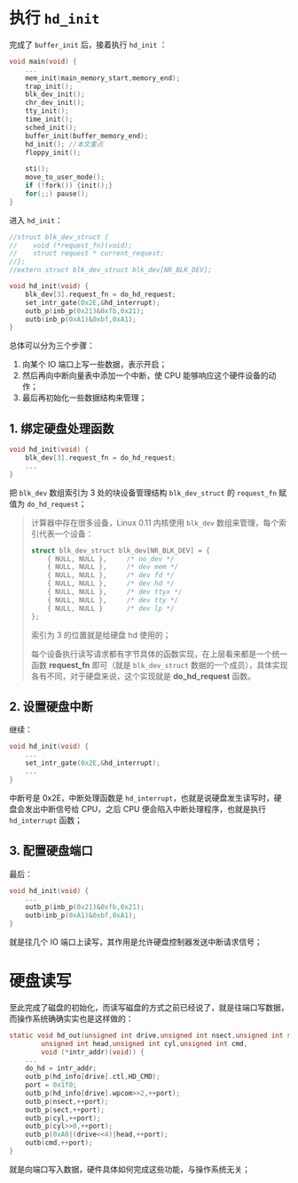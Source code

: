 # 执行 `hd_init`

完成了 `buffer_init` 后，接着执行 `hd_init` ：

````c
void main(void) {
    ...
    mem_init(main_memory_start,memory_end);
    trap_init();
    blk_dev_init();
    chr_dev_init();
    tty_init();
    time_init();
    sched_init();
    buffer_init(buffer_memory_end);
    hd_init(); //本文重点
    floppy_init();
    
    sti();
    move_to_user_mode();
    if (!fork()) {init();}
    for(;;) pause();
}
````

进入 `hd_init`：

````c
//struct blk_dev_struct {
//    void (*request_fn)(void);
//    struct request * current_request;
//};
//extern struct blk_dev_struct blk_dev[NR_BLK_DEV];

void hd_init(void) {
    blk_dev[3].request_fn = do_hd_request;
    set_intr_gate(0x2E,&hd_interrupt);
    outb_p(inb_p(0x21)&0xfb,0x21);
    outb(inb_p(0xA1)&0xbf,0xA1); 
}
````

总体可以分为三个步骤：

1. 向某个 IO 端口上写一些数据，表示开启；
2. 然后再向中断向量表中添加一个中断，使 CPU 能够响应这个硬件设备的动作；
3. 最后再初始化一些数据结构来管理；

## 1. 绑定硬盘处理函数

````c
void hd_init(void) {
    blk_dev[3].request_fn = do_hd_request;
    ...
}
````

把 `blk_dev` 数组索引为 3 处的块设备管理结构 `blk_dev_struct`  的 `request_fn` 赋值为 `do_hd_request`；

> 计算器中存在很多设备，Linux 0.11 内核使用 `blk_dev` 数组来管理，每个索引代表一个设备：
>
> ````c
> struct blk_dev_struct blk_dev[NR_BLK_DEV] = {
>     { NULL, NULL },     /* no_dev */
>     { NULL, NULL },     /* dev mem */
>     { NULL, NULL },     /* dev fd */
>     { NULL, NULL },     /* dev hd */
>     { NULL, NULL },     /* dev ttyx */
>     { NULL, NULL },     /* dev tty */
>     { NULL, NULL }      /* dev lp */
> };
> ````
>
> 索引为 3 的位置就是给硬盘 hd 使用的；
>
> 每个设备执行读写请求都有字节具体的函数实现，在上层看来都是一个统一函数 **request_fn** 即可（就是 `blk_dev_struct` 数据的一个成员），具体实现各有不同，对于硬盘来说，这个实现就是 **do_hd_request** 函数。

## 2. 设置硬盘中断

继续：

````c
void hd_init(void) {
    ...
    set_intr_gate(0x2E,&hd_interrupt);
    ...
}
````

中断号是 0x2E，中断处理函数是 `hd_interrupt`，也就是说硬盘发生读写时，硬盘会发出中断信号给 CPU，之后 CPU 便会陷入中断处理程序，也就是执行 `hd_interrupt` 函数；

## 3. 配置硬盘端口

最后：

````c
void hd_init(void) {
    ...
    outb_p(inb_p(0x21)&0xfb,0x21);
    outb(inb_p(0xA1)&0xbf,0xA1); 
}
````

就是往几个 IO 端口上读写，其作用是允许硬盘控制器发送中断请求信号；



# 硬盘读写

至此完成了磁盘的初始化，而读写磁盘的方式之前已经说了，就是往端口写数据，而操作系统确确实实也是这样做的：

````c
static void hd_out(unsigned int drive,unsigned int nsect,unsigned int sect,
        unsigned int head,unsigned int cyl,unsigned int cmd,
        void (*intr_addr)(void)) {
    ...
    do_hd = intr_addr;
    outb_p(hd_info[drive].ctl,HD_CMD);
    port = 0x1f0;
    outb_p(hd_info[drive].wpcom>>2,++port);
    outb_p(nsect,++port);
    outb_p(sect,++port);
    outb_p(cyl,++port);
    outb_p(cyl>>8,++port);
    outb_p(0xA0|(drive<<4)|head,++port);
    outb(cmd,++port);
}
````

就是向端口写入数据，硬件具体如何完成这些功能，与操作系统无关；